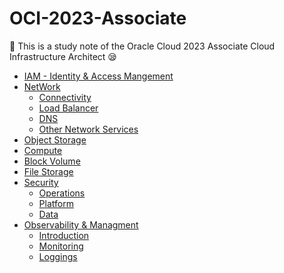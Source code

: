 # OCI-2023-Associate

:raising_hand: This is a study note of the Oracle Cloud 2023 Associate Cloud Infrastructure Architect :sleepy:

- [IAM - Identity & Access Mangement]()
- [NetWork]()
  - [Connectivity]()
  - [Load Balancer]()
  - [DNS]()
  - [Other Network Services]()
- [Object Storage](./OCI-Object-Storage.md)
- [Compute](./OCI-Compute.md)
- [Block Volume](./OCI-Block-Storage.md)
- [File Storage]()
- [Security]()
  - [Operations]()
  - [Platform]()
  - [Data]()
- [Observability & Managment]()
  - [Introduction]()
  - [Monitoring]()
  - [Loggings]()   